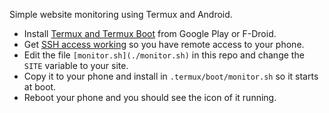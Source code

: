 Simple website monitoring using Termux and Android.

 * Install [Termux and Termux Boot](https://termux.com/) from Google Play or F-Droid.
 * Get [SSH access working](https://wiki.termux.com/wiki/Remote_Access#Using_the_SSH_server) so you have remote access to your phone.
 * Edit the file `[monitor.sh](./monitor.sh)` in this repo and change the `SITE` variable to your site.
 * Copy it to your phone and install in `.termux/boot/monitor.sh` so it starts at boot.
 * Reboot your phone and you should see the icon of it running.

